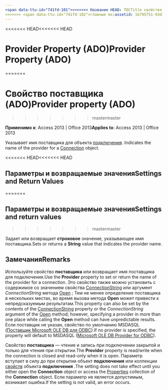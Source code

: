 ```yaml
---
<span data-ttu-id="741fd-101"><<<<<<< Название HEAD: TOCTitle свойство поставщика (ADO): свойство поставщика (ADO) === название: свойство поставщика (ADO) TOCTitle: свойство поставщика (ADO)</span><span class="sxs-lookup"><span data-stu-id="741fd-101"><<<<<<< HEAD title: Provider Property (ADO) TOCTitle: Provider Property (ADO) ======= title: Provider property (ADO) TOCTitle: Provider property (ADO)</span></span>
>>>>>>> <span data-ttu-id="741fd-102">главные ms:assetid: 1b795f51-93d7-431c-b1fe-0db95f69a56a ms:mtpsurl: https://msdn.microsoft.com/library/JJ248953(v=office.15) ms:contentKeyID: 48543543 ms.date: 09/18/2015 mtps_version: v=office.15</span><span class="sxs-lookup"><span data-stu-id="741fd-102">master ms:assetid: 1b795f51-93d7-431c-b1fe-0db95f69a56a ms:mtpsurl: https://msdn.microsoft.com/library/JJ248953(v=office.15) ms:contentKeyID: 48543543 ms.date: 09/18/2015 mtps_version: v=office.15</span></span>
---
```


<span data-ttu-id="741fd-103"><<<<<<< HEAD</span><span class="sxs-lookup"><span data-stu-id="741fd-103"><<<<<<< HEAD</span></span>
# <a name="provider-property-ado"></a><span data-ttu-id="741fd-104">Provider Property (ADO)</span><span class="sxs-lookup"><span data-stu-id="741fd-104">Provider Property (ADO)</span></span>
=======
# <a name="provider-property-ado"></a><span data-ttu-id="741fd-105">Свойство поставщика (ADO)</span><span class="sxs-lookup"><span data-stu-id="741fd-105">Provider property (ADO)</span></span>
>>>>>>> <span data-ttu-id="741fd-106">master</span><span class="sxs-lookup"><span data-stu-id="741fd-106">master</span></span>


<span data-ttu-id="741fd-107">**Применимо к**: Access 2013 | Office 2013</span><span class="sxs-lookup"><span data-stu-id="741fd-107">**Applies to**: Access 2013 | Office 2013</span></span>

<span data-ttu-id="741fd-108">Указывает имя поставщика для объекта [подключения](connection-object-ado.md) .</span><span class="sxs-lookup"><span data-stu-id="741fd-108">Indicates the name of the provider for a [Connection](connection-object-ado.md) object.</span></span>

<span data-ttu-id="741fd-109"><<<<<<< HEAD</span><span class="sxs-lookup"><span data-stu-id="741fd-109"><<<<<<< HEAD</span></span>
## <a name="settings-and-return-values"></a><span data-ttu-id="741fd-110">Параметры и возвращаемые значения</span><span class="sxs-lookup"><span data-stu-id="741fd-110">Settings and Return Values</span></span>
=======
## <a name="settings-and-return-values"></a><span data-ttu-id="741fd-111">Параметры и возвращаемые значения</span><span class="sxs-lookup"><span data-stu-id="741fd-111">Settings and return values</span></span>
>>>>>>> <span data-ttu-id="741fd-112">master</span><span class="sxs-lookup"><span data-stu-id="741fd-112">master</span></span>

<span data-ttu-id="741fd-113">Задает или возвращает **строковое** значение, указывающее имя поставщика.</span><span class="sxs-lookup"><span data-stu-id="741fd-113">Sets or returns a **String** value that indicates the provider name.</span></span>

## <a name="remarks"></a><span data-ttu-id="741fd-114">Замечания</span><span class="sxs-lookup"><span data-stu-id="741fd-114">Remarks</span></span>

<span data-ttu-id="741fd-115">Используйте свойство **поставщика** или возвращает имя поставщика для подключения.</span><span class="sxs-lookup"><span data-stu-id="741fd-115">Use the **Provider** property to set or return the name of the provider for a connection.</span></span> <span data-ttu-id="741fd-116">Это свойство также можно установить с содержимое со значением свойства [ConnectionString](connectionstring-property-ado.md) или аргумент *ConnectionString* метода [Open](open-method-ado-connection.md) ; Тем не менее определение поставщика в нескольких местах, во время вызова метода **Open** может привести к непредсказуемым результатам.</span><span class="sxs-lookup"><span data-stu-id="741fd-116">This property can also be set by the contents of the [ConnectionString](connectionstring-property-ado.md) property or the *ConnectionString* argument of the [Open](open-method-ado-connection.md) method; however, specifying a provider in more than one place while calling the **Open** method can have unpredictable results.</span></span> <span data-ttu-id="741fd-117">Если поставщик не указан, свойство по умолчанию MSDASQL ([Поставщик Microsoft OLE DB для ODBC](microsoft-ole-db-provider-for-odbc.md)).</span><span class="sxs-lookup"><span data-stu-id="741fd-117">If no provider is specified, the property will default to MSDASQL ([Microsoft OLE DB Provider for ODBC](microsoft-ole-db-provider-for-odbc.md)).</span></span>

<span data-ttu-id="741fd-118">Свойство **поставщика** — чтение и запись при подключении закрытой и только для чтения при открытии.</span><span class="sxs-lookup"><span data-stu-id="741fd-118">The **Provider** property is read/write when the connection is closed and read-only when it is open.</span></span> <span data-ttu-id="741fd-119">Параметр вступает в силу до при открытии объект **подключения** или коллекции [свойств](properties-collection-ado.md) объекта **подключения** .</span><span class="sxs-lookup"><span data-stu-id="741fd-119">The setting does not take effect until you either open the **Connection** object or access the [Properties](properties-collection-ado.md) collection of the **Connection** object.</span></span> <span data-ttu-id="741fd-120">Если параметр не является допустимым, возникает ошибка.</span><span class="sxs-lookup"><span data-stu-id="741fd-120">If the setting is not valid, an error occurs.</span></span>

